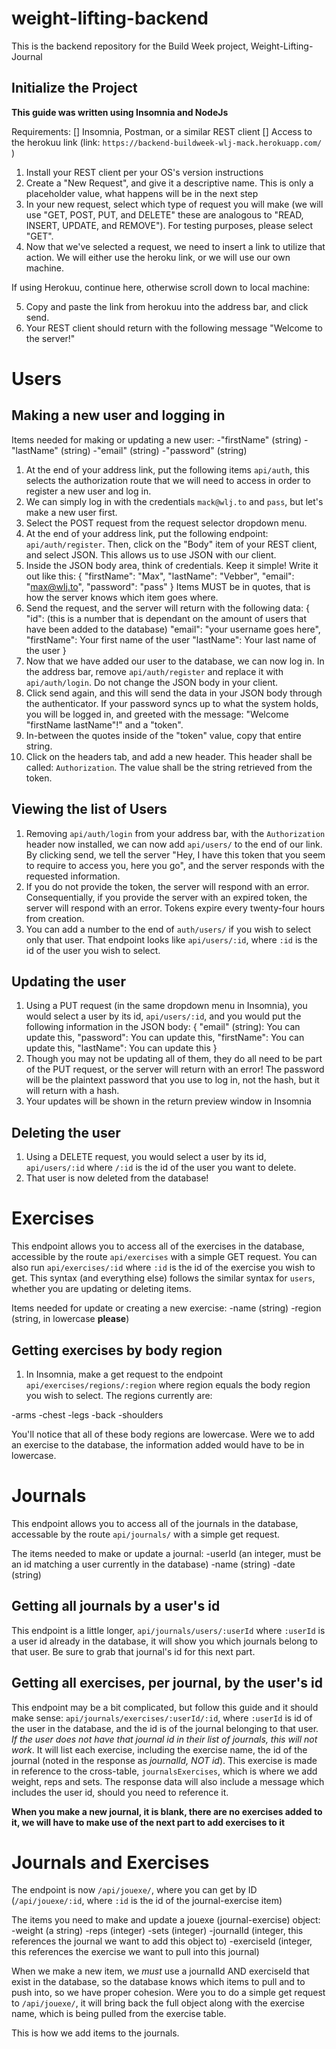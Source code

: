 # weight-lifting-backend
This is the backend repository for the Build Week project, Weight-Lifting-Journal

## Initialize the Project
**This guide was written using Insomnia and NodeJs**

Requirements:
[] Insomnia, Postman, or a similar REST client
[] Access to the herokuu link (link: `https://backend-buildweek-wlj-mack.herokuapp.com/` )

1) Install your REST client per your OS's version instructions
2) Create a "New Request", and give it a descriptive name. This is only a placeholder value, what happens will be in the next step
3) In your new request, select which type of request you will make (we will use "GET, POST, PUT, and DELETE" these are analogous to "READ, INSERT, UPDATE, and REMOVE"). For testing purposes, please select "GET".
4) Now that we've selected a request, we need to insert a link to utilize that action. We will either use the heroku link, or we will use our own machine.

If using Herokuu, continue here, otherwise scroll down to local machine:

5) Copy and paste the link from herokuu into the address bar, and click send.
6) Your REST client should return with the following message "Welcome to the server!"

# Users
## Making a new user and logging in

Items needed for making or updating a new user:
-"firstName" (string)
-"lastName" (string)
-"email" (string)
-"password" (string)

1) At the end of your address link, put the following items `api/auth`, this selects the authorization route that we will need to access in order to register a new user and log in.
2) We can simply log in with the credentials `mack@wlj.to` and `pass`, but let's make a new user first.
3) Select the POST request from the request selector dropdown menu.
4) At the end of your address link, put the following endpoint: `api/auth/register`. Then, click on the "Body" item of your REST client, and select JSON. This allows us to use JSON with our client.
5) Inside the JSON body area, think of credentials. Keep it simple! Write it out like this:
{
    "firstName": "Max",
    "lastName": "Vebber",
    "email": "max@wlj.to",
    "password": "pass"
} 
Items MUST be in quotes, that is how the server knows which item goes where.
6) Send the request, and the server will return with the following data:
{
    "id": (this is a number that is dependant on the amount of users that have been added to the database)
    "email": "your username goes here",
    "firstName": Your first name of the user
    "lastName": Your last name of the user
}
7) Now that we have added our user to the database, we can now log in. In the address bar, remove `api/auth/register` and replace it with `api/auth/login`. Do not change the JSON body in your client.
8) Click send again, and this will send the data in your JSON body through the authenticator. If your password syncs up to what the system holds, you will be logged in, and greeted with the message: "Welcome "firstName lastName"!" and a "token".
9) In-between the quotes inside of the "token" value, copy that entire string.
10) Click on the headers tab, and add a new header. This header shall be called:
`Authorization`. The value shall be the string retrieved from the token.

## Viewing the list of Users

1) Removing `api/auth/login` from your address bar, with the `Authorization` header now installed, we can now add `api/users/` to the end of our link. By clicking send, we tell the server "Hey, I have this token that you seem to require to access you, here you go", and the server responds with the requested information.
2) If you do not provide the token, the server will respond with an error. Consequentially, if you provide the server with an expired token, the server will respond with an error. Tokens expire every twenty-four hours from creation.
3) You can add a number to the end of `auth/users/` if you wish to select only that user. That endpoint looks like `api/users/:id`, where `:id` is the id of the user you wish to select. 

## Updating the user

1) Using a PUT request (in the same dropdown menu in Insomnia), you would select a user by its id, `api/users/:id`, and you would put the following information in the JSON body:
{
    "email" (string): You can update this,
    "password": You can update this,
    "firstName": You can update this,
    "lastName": You can update this
}
2) Though you may not be updating all of them, they do all need to be part of the PUT request, or the server will return with an error! The password will be the plaintext password that you use to log in, not the hash, but it will return with a hash. 
3) Your updates will be shown in the return preview window in Insomnia

## Deleting the user

1) Using a DELETE request, you would select a user by its id, `api/users/:id` where `/:id` is the id of the user you want to delete. 
2) That user is now deleted from the database!

# Exercises

This endpoint allows you to access all of the exercises in the database, accessible by the route `api/exercises` with a simple GET request. You can also run `api/exercises/:id` where `:id` is the id of the exercise you wish to get. This syntax (and everything else) follows the similar syntax for `users`, whether you are updating or deleting items.

Items needed for update or creating a new exercise:
-name (string)
-region (string, in lowercase **please**)

## Getting exercises by body region

1) In Insomnia, make a get request to the endpoint `api/exercises/regions/:region` where region equals the body region you wish to select. The regions currently are: 

-arms
-chest
-legs
-back
-shoulders

You'll notice that all of these body regions are lowercase. Were we to add an exercise to the database, the information added would have to be in lowercase.

# Journals 

This endpoint allows you to access all of the journals in the database, accessable by the route `api/journals/` with a simple get request. 

The items needed to make or update a journal:
-userId (an integer, must be an id matching a user currently in the database)
-name (string)
-date (string)

## Getting all journals by a user's id

This endpoint is a little longer, `api/journals/users/:userId` where `:userId` is a user id already in the database, it will show you which journals belong to that user. Be sure to grab that journal's id for this next part.

## Getting all exercises, per journal, by the user's id

This endpoint may be a bit complicated, but follow this guide and it should make sense: `api/journals/exercises/:userId/:id`, where `:userId` is id of the user in the database, and the id is of the journal belonging to that user. *If the user does not have that journal id in their list of journals, this will not work*. It will list each exercise, including the exercise name, the id of the journal (noted in the response as *journalId, NOT id*). This exercise is made in reference to the cross-table, `journalsExercises`, which is where we add weight, reps and sets. The response data will also include a message which includes the user id, should you need to reference it.

**When you make a new journal, it is blank, there are no exercises added to it, we will have to make use of the next part to add exercises to it**

# Journals and Exercises

The endpoint is now `/api/jouexe/`, where you can get by ID (`/api/jouexe/:id`, where `:id` is the id of the journal-exercise item)

The items you need to make and update a jouexe (journal-exercise) object:
-weight (a string)
-reps (integer)
-sets (integer)
-journalId (integer, this references the journal we want to add this object to)
-exerciseId (integer, this references the exercise we want to pull into this journal)

When we make a new item, we *must* use a journalId AND exerciseId that exist in the database, so the database knows which items to pull and to push into, so we have proper cohesion. Were you to do a simple get request to `/api/jouexe/`, it will bring back the full object along with the exercise name, which is being pulled from the exercise table. 

This is how we add items to the journals. 